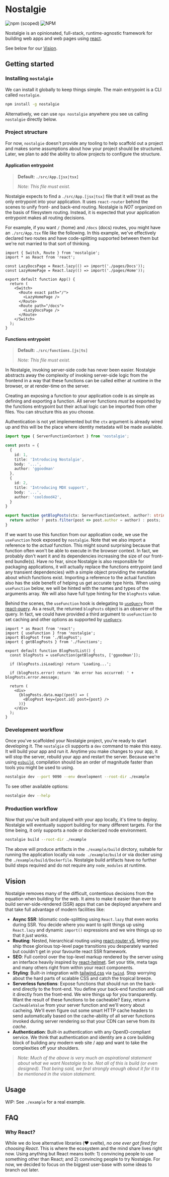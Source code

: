 # Nostalgie

![npm (scoped)](https://img.shields.io/npm/v/nostalgie?style=flat-square)
![NPM](https://img.shields.io/npm/l/nostalgie?style=flat-square)

Nostalgie is an opinionated, full-stack, runtime-agnostic framework for building web apps and web pages using [react](https://reactjs.org).

See below for our [Vision](#Vision).

## Getting started

### Installing `nostalgie`

We can install it globally to keep things simple. The main entrypoint is a CLI called `nostalgie`.

```sh
npm install -g nostalgie
```

Alternatively, we can use `npx nostalgie` anywhere you see us calling `nostalgie` directly below.

### Project structure

For now, `nostalgie` doesn't provide any tooling to help scaffold out a project and makes some assumptions about how your project should be structured. Later, we plan to add the ability to allow projects to configure the structure.

#### Application entrypoint

> **Default: `./src/App.[jsx|tsx]`**
>
> _Note: This file must exist._

Nostalgie expects to find a `./src/App.[jsx|tsx]` file that it will treat as the only entrypoint into your application. It uses `react-router` behind the scenes to unify front- and back-end routing. Nostalgie is _NOT_ organized on the basis of filesystem routing. Instead, it is expected that your application entrypoint makes all routing decisions.

For example, if you want `/` (home) and `/docs` (docs) routes, you might have an `./src/App.tsx` file like the following. In this example, we've effectively declared two routes and have code-splitting supported between them but we're not married to that sort of thinking.

```tsx
import { Switch, Route } from 'nostalgie';
import * as React from 'react';

const LazyDocsPage = React.lazy(() => import('./pages/Docs'));
const LazyHomePage = React.lazy(() => import('./pages/Home'));

export default function App() {
  return (
    <Switch>
      <Route exact path="/">
        <LazyHomePage />
      </Route>
      <Route path="/docs">
        <LazyDocsPage />
      </Route>
    </Switch>
  );
}
```

#### Functions entrypoint

> **Default: `./src/functions.[js|ts]`**
>
> _Note: This file must exist._

In Nostalgie, invoking server-side code has never been easier. Nostalgie abstracts away the complexity of invoking server-side logic from the frontend in a way that these functions can be called either at runtime in the browser, or at render-time on the server.

Creating an exposing a function to your application code is as simple as defining and exporting a function. All server functions _must_ be exported by the functions entrypoint but their actual logic can be imported from other files. You can structure this as you choose.

Authentication is not yet implemented but the `ctx` argument is already wired up and this will be the place where identity metadata will be made available.

```ts
import type { ServerFunctionContext } from 'nostalgie';

const posts = {
  {
    id: 1,
    title: 'Introducing Nostalgie',
    body: '...',
    author: 'ggoodman'
  },
  {
    id: 2,
    title: 'Introducing MDX support',
    body: '...',
    author: 'cooldood42',
  }
}

export function getBlogPosts(ctx: ServerFunctionContext, author?: string) {
  return author ? posts.filter(post => post.author = author) : posts;
}
```

If we want to use this function from our application code, we use the `useFunction` hook exposed by `nostalgie`. Note that we also import a reference to the _actual_ function. This might sound surprising because that function often won't be able to execute in the browser context. In fact, we probably don't want it and its dependencies increasing the size of our front-end bundle(s). Have no fear, since Nostalgie is also responsible for packaging applications, it will actually replace the functions entrypoint (and any transient dependencies) with a simple object providing the metadata about which functions exist. Importing a reference to the actual function also has the side benefit of helping us get accurate type hints. When using `useFunction` below, we will be hinted with the names and types of the arguments array. We will also have full type hinting for the `blogPosts` value.

Behind the scenes, the `useFunction` hook is delegating to [`useQuery`](https://react-query.tanstack.com/reference/useQuery) from [react-query](https://github.com/tannerlinsley/react-query). As a result, the returned `blogPosts` object is an observer of the query. In fact, we could have provided a third argument to `useFunction` to set caching and other options as supported by [`useQuery`](https://react-query.tanstack.com/reference/useQuery).

```tsx
import * as React from 'react';
import { useFunction } from 'nostalgie';
import BlogPost from './BlogPost';
import { getBlogPosts } from './functions';

export default function BlogPostList() {
  const blogPosts = useFunction(getBlogPosts, ['ggoodman']);

  if (blogPosts.isLoading) return 'Loading...';

  if (blogPosts.error) return 'An error has occurred: ' + blogPosts.error.message;

  return (
    <div>
      {blogPosts.data.map((post) => (
        <BlogPost key={post.id} post={post} />
      ))}
    </div>
  );
}
```

### Development workflow

Once you've scaffolded your Nostalgie project, you're ready to start developing it. The `nostalgie` cli supports a `dev` command to make this easy. It will build your app and run it. Anytime you make changes to your app, it will stop the server, rebuild your app and restart the server. Because we're using [`esbuild`](https://github.com/evanw/esbuild), compilation should be an order of magnitude faster than tools you might be used to using.

```sh
nostalgie dev --port 9090 --env development --root-dir ./example
```

To see other available options:

```sh
nostalgie dev --help
```

### Production workflow

Now that you've built and played with your app locally, it's time to deploy. Nostalgie will eventually support building for many different targets. For the time being, it only supports a node or dockerized node environment.

```sh
nostalgie build --root-dir ./example
```

The above will produce artifacts in the `./example/build` dirctory, suitable for running the application locally via `node ./example/build` or via docker using the `./example/build/Dockerfile`. Nostalgie build artifacts have no further build steps required and do not require any `node_modules` at runtime.

## Vision

Nostalgie removes many of the difficult, contentious decisions from the equation when building for the web. It aims to make it easier than ever to build server-side-rendered (SSR) apps that can be deployed anywhere and that take full advantage of modern facilities like:

- **Async SSR**: Idiomatic code-splitting using `React.lazy` that even works during SSR. You decide where you want to split things up using `React.lazy` and dynamic `import()` expressions and we wire things up so that it _just works_.
- **Routing**: Nested, hierarchical routing using [react-router v5](https://github.com/ReactTraining/react-router), letting you ship those glorious top-level page transitions you desperately wanted but couldn't get in your favourite react SSR framework.
- **SEO**: Full control over the top-level markup rendered by the server using an interface heavily inspired by [react-helmet](https://github.com/nfl/react-helmet). Set your title, meta tags and many others right from within your react components.
- **Styling**: Built-in integration with [tailwind.css](https://tailwindcss.com/) via [`twind`](https://github.com/tw-in-js/twind). Stop worrying about the hard parts of scalable CSS and catch the tropical breeze.
- **Serverless functions**: Expose functions that should run on the back-end directly to the front-end. You define your back-end function and call it directly from the front-end. We wire things up for you transparently. Want the result of these functions to be cacheable? Easy, return a `CacheableValue` from your server function and we'll worry about cacheing. We'll even figure out some smart HTTP cache headers to send automatically based on the cache-ability of all server functions invoked during server rendering so that your CDN can serve from _its cache_.
- **Authentication**: Built-in authentication with any OpenID-compliant service. We think that authentication and identity are a core building block of building any modern web site / app and want to take the complexities off your shoulders.

> _Note: Much of the above is very much an aspirational statement about what we want Nostalgie to be. Not all of this is build (or even designed). That being said, we feel strongly enough about it for it to be mentioned in the vision statement._

## Usage

WIP: See `./example` for a real example.

## FAQ

### Why React?

While we do love alternative libraries (❤️ svelte), _no one ever got fired for choosing React_. This is where the ecosystem and the mind share lives right now. Using anything but React means both: 1) convincing people to use something other than React; and 2) convincing people to try Nostalgie. For now, we decided to focus on the biggest user-base with some ideas to branch out later.
